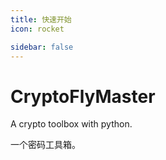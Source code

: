 ```yaml
---
title: 快速开始
icon: rocket

sidebar: false
---
```


# CryptoFlyMaster

A crypto toolbox with python.

一个密码工具箱。

<CryptoTools />